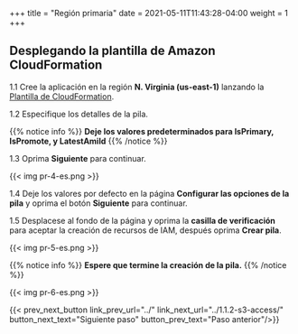+++
title = "Región primaria"
date =  2021-05-11T11:43:28-04:00
weight = 1
+++

## Desplegando la plantilla de Amazon CloudFormation

1.1 Cree la aplicación en la región **N. Virginia (us-east-1)** lanzando la [Plantilla de CloudFormation](https://console.aws.amazon.com/cloudformation/home?region=us-east-1#/stacks/create/template?stackName=Warm-Primary&templateURL=https://ee-assets-prod-us-east-1.s3.amazonaws.com/modules/630039b9022d4b46bb6cbad2e3899733/v1/WarmStandbyDR.yaml).

1.2  Especifique los detalles de la pila.

{{% notice info %}}
**Deje los valores predeterminados para IsPrimary, IsPromote, y LatestAmiId**
{{% /notice %}}

1.3 Oprima **Siguiente** para continuar.

{{< img pr-4-es.png >}}

1.4 Deje los valores por defecto en la página **Configurar las opciones de la pila** y oprima el botón **Siguiente** para continuar.

1.5 Desplacese al fondo de la página y oprima la **casilla de verificación** para aceptar la creación de recursos de IAM, después oprima **Crear pila**.

{{< img pr-5-es.png >}}

{{% notice info %}}
**Espere que termine la creación de la pila.**
{{% /notice %}}

{{< img pr-6-es.png >}}

{{< prev_next_button link_prev_url="../" link_next_url="../1.1.2-s3-access/" button_next_text="Siguiente paso" button_prev_text="Paso anterior"/>}}

